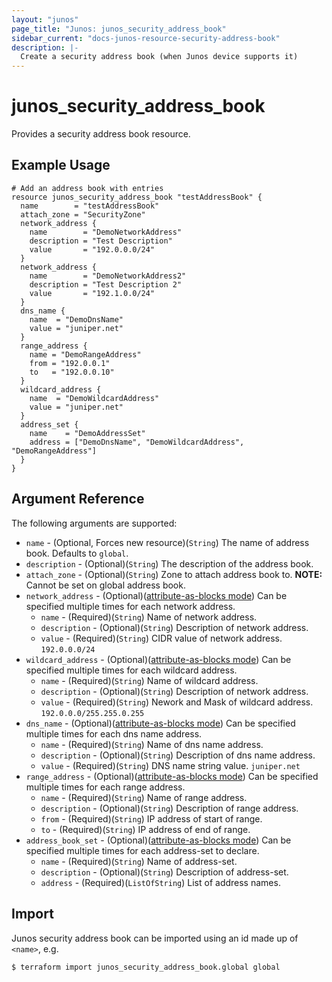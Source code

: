```yaml
---
layout: "junos"
page_title: "Junos: junos_security_address_book"
sidebar_current: "docs-junos-resource-security-address-book"
description: |-
  Create a security address book (when Junos device supports it)
---
```


# junos_security_address_book

Provides a security address book resource.

## Example Usage

```hcl
# Add an address book with entries
resource junos_security_address_book "testAddressBook" {
  name        = "testAddressBook"
  attach_zone = "SecurityZone"
  network_address {
    name        = "DemoNetworkAddress"
    description = "Test Description"
    value       = "192.0.0.0/24"
  }
  network_address {
    name        = "DemoNetworkAddress2"
    description = "Test Description 2"
    value       = "192.1.0.0/24"
  }
  dns_name {
    name  = "DemoDnsName"
    value = "juniper.net"
  }
  range_address {
    name = "DemoRangeAddress"
    from = "192.0.0.1"
    to   = "192.0.0.10"
  }
  wildcard_address {
    name  = "DemoWildcardAddress"
    value = "juniper.net"
  }
  address_set {
    name    = "DemoAddressSet"
    address = ["DemoDnsName", "DemoWildcardAddress", "DemoRangeAddress"]
  }
}
```

## Argument Reference

The following arguments are supported:

* `name` - (Optional, Forces new resource)(`String`) The name of address book. Defaults to `global`.
* `description` - (Optional)(`String`) The description of the address book.
* `attach_zone` - (Optional)(`String`) Zone to attach address book to. **NOTE:** Cannot be set on global address book.
* `network_address` - (Optional)([attribute-as-blocks mode](https://www.terraform.io/docs/configuration/attr-as-blocks.html)) Can be specified multiple times for each network address.
  * `name` - (Required)(`String`) Name of network address.
  * `description` - (Optional)(`String`) Description of network address.
  * `value` - (Required)(`String`) CIDR value of network address. `192.0.0.0/24`
* `wildcard_address` - (Optional)([attribute-as-blocks mode](https://www.terraform.io/docs/configuration/attr-as-blocks.html)) Can be specified multiple times for each wildcard address.
  * `name` - (Required)(`String`) Name of wildcard address.
  * `description` - (Optional)(`String`) Description of network address.
  * `value` - (Required)(`String`) Nework and Mask of wildcard address. `192.0.0.0/255.255.0.255`
* `dns_name` - (Optional)([attribute-as-blocks mode](https://www.terraform.io/docs/configuration/attr-as-blocks.html)) Can be specified multiple times for each dns name address.
  * `name` - (Required)(`String`) Name of dns name address.
  * `description` - (Optional)(`String`) Description of dns name address.
  * `value` - (Required)(`String`) DNS name string value. `juniper.net`
* `range_address` - (Optional)([attribute-as-blocks mode](https://www.terraform.io/docs/configuration/attr-as-blocks.html))  Can be specified multiple times for each range address.
  * `name` - (Required)(`String`) Name of range address.
  * `description` - (Optional)(`String`) Description of range address.
  * `from` - (Required)(`String`) IP address of start of range.
  * `to` - (Required)(`String`) IP address of end of range.
* `address_book_set` - (Optional)([attribute-as-blocks mode](https://www.terraform.io/docs/configuration/attr-as-blocks.html)) Can be specified multiple times for each address-set to declare.
  * `name` - (Required)(`String`) Name of address-set.
  * `description` - (Optional)(`String`) Description of address-set.
  * `address` - (Required)(`ListOfString`) List of address names.

## Import

Junos security address book can be imported using an id made up of `<name>`, e.g.

```sh
$ terraform import junos_security_address_book.global global
```
